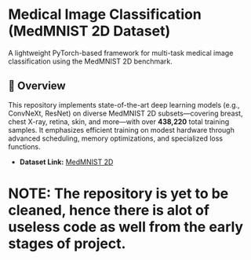 # Medical Image Classification (MedMNIST 2D Dataset)

A lightweight PyTorch-based framework for multi-task medical image classification using the MedMNIST 2D benchmark.

## 🚀 Overview

This repository implements state-of-the-art deep learning models (e.g., ConvNeXt, ResNet) on diverse MedMNIST 2D subsets—covering breast, chest X-ray, retina, skin, and more—with over **438,220** total training samples. It emphasizes efficient training on modest hardware through advanced scheduling, memory optimizations, and specialized loss functions.

- **Dataset Link:** [MedMNIST 2D](https://medmnist.com/)

# NOTE: The repository is yet to be cleaned, hence there is alot of useless code as well from the early stages of project.
